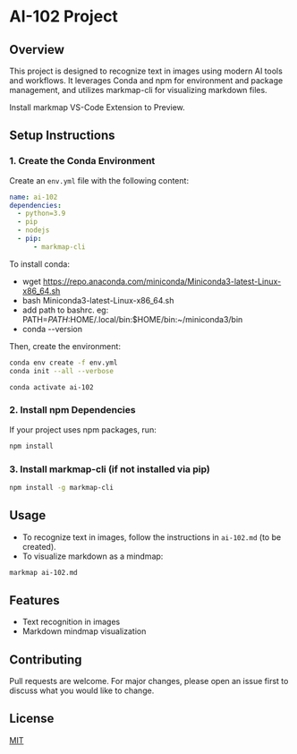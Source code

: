 # AI-102 Project

## Overview
This project is designed to recognize text in images using modern AI tools and workflows. It leverages Conda and npm for environment and package management, and utilizes markmap-cli for visualizing markdown files.

Install markmap VS-Code Extension to Preview.



## Setup Instructions

### 1. Create the Conda Environment
Create an `env.yml` file with the following content:

```yaml
name: ai-102
dependencies:
  - python=3.9
  - pip
  - nodejs
  - pip:
      - markmap-cli
```

To install conda:
  - wget https://repo.anaconda.com/miniconda/Miniconda3-latest-Linux-x86_64.sh
  - bash Miniconda3-latest-Linux-x86_64.sh
  - add path to bashrc. eg: PATH=$PATH:$HOME/.local/bin:$HOME/bin:~/miniconda3/bin
  - conda --version
  
Then, create the environment:
```bash
conda env create -f env.yml
conda init --all --verbose

conda activate ai-102
```

### 2. Install npm Dependencies
If your project uses npm packages, run:
```bash
npm install
```

### 3. Install markmap-cli (if not installed via pip)
```bash
npm install -g markmap-cli
```

## Usage
- To recognize text in images, follow the instructions in `ai-102.md` (to be created).
- To visualize markdown as a mindmap:
```bash
markmap ai-102.md
```

## Features
- Text recognition in images
- Markdown mindmap visualization

## Contributing
Pull requests are welcome. For major changes, please open an issue first to discuss what you would like to change.

## License
[MIT](LICENSE)

